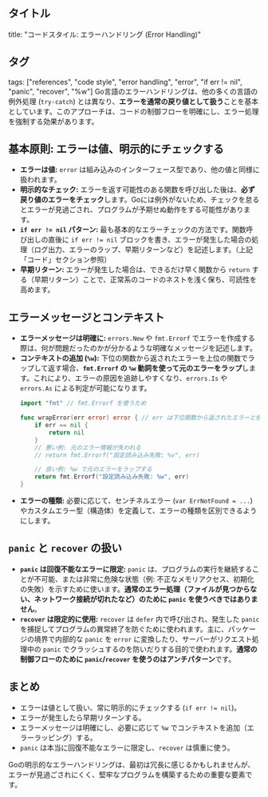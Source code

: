 ## タイトル
title: "コードスタイル: エラーハンドリング (Error Handling)"
## タグ
tags: ["references", "code style", "error handling", "error", "if err != nil", "panic", "recover", "%w"]
Go言語のエラーハンドリングは、他の多くの言語の例外処理 (`try-catch`) とは異なり、**エラーを通常の戻り値として扱う**ことを基本としています。このアプローチは、コードの制御フローを明確にし、エラー処理を強制する効果があります。

## 基本原則: エラーは値、明示的にチェックする

*   **エラーは値:** `error` は組み込みのインターフェース型であり、他の値と同様に扱われます。
*   **明示的なチェック:** エラーを返す可能性のある関数を呼び出した後は、**必ず戻り値のエラーをチェック**します。Goには例外がないため、チェックを怠るとエラーが見過ごされ、プログラムが予期せぬ動作をする可能性があります。
*   **`if err != nil` パターン:** 最も基本的なエラーチェックの方法です。関数呼び出しの直後に `if err != nil` ブロックを書き、エラーが発生した場合の処理（ログ出力、エラーのラップ、早期リターンなど）を記述します。（上記「コード」セクション参照）
*   **早期リターン:** エラーが発生した場合は、できるだけ早く関数から `return` する（早期リターン）ことで、正常系のコードのネストを浅く保ち、可読性を高めます。

## エラーメッセージとコンテキスト

*   **エラーメッセージは明確に:** `errors.New` や `fmt.Errorf` でエラーを作成する際は、何が問題だったのかが分かるような明確なメッセージを記述します。
*   **コンテキストの追加 (`%w`):** 下位の関数から返されたエラーを上位の関数でラップして返す場合、**`fmt.Errorf` の `%w` 動詞を使って元のエラーをラップ**します。これにより、エラーの原因を追跡しやすくなり、`errors.Is` や `errors.As` による判定が可能になります。
    ```go
    import "fmt" // fmt.Errorf を使うため

    func wrapError(err error) error { // err は下位関数から返されたエラーと仮定
        if err == nil {
            return nil
        }
        // 悪い例: 元のエラー情報が失われる
        // return fmt.Errorf("設定読み込み失敗: %v", err)

        // 良い例: %w で元のエラーをラップする
        return fmt.Errorf("設定読み込み失敗: %w", err)
    }
    ```
*   **エラーの種類:** 必要に応じて、センチネルエラー (`var ErrNotFound = ...`) やカスタムエラー型（構造体）を定義して、エラーの種類を区別できるようにします。

## `panic` と `recover` の扱い

*   **`panic` は回復不能なエラーに限定:** `panic` は、プログラムの実行を継続することが不可能、または非常に危険な状態（例: 不正なメモリアクセス、初期化の失敗）を示すために使います。**通常のエラー処理（ファイルが見つからない、ネットワーク接続が切れたなど）のために `panic` を使うべきではありません**。
*   **`recover` は限定的に使用:** `recover` は `defer` 内で呼び出され、発生した `panic` を捕捉してプログラムの異常終了を防ぐために使われます。主に、パッケージの境界で内部的な `panic` を `error` に変換したり、サーバーがリクエスト処理中の `panic` でクラッシュするのを防いだりする目的で使われます。**通常の制御フローのために `panic`/`recover` を使うのはアンチパターン**です。

## まとめ

*   エラーは値として扱い、常に明示的にチェックする (`if err != nil`)。
*   エラーが発生したら早期リターンする。
*   エラーメッセージは明確にし、必要に応じて `%w` でコンテキストを追加（エラーラッピング）する。
*   `panic` は本当に回復不能なエラーに限定し、`recover` は慎重に使う。

Goの明示的なエラーハンドリングは、最初は冗長に感じるかもしれませんが、エラーが見過ごされにくく、堅牢なプログラムを構築するための重要な要素です。